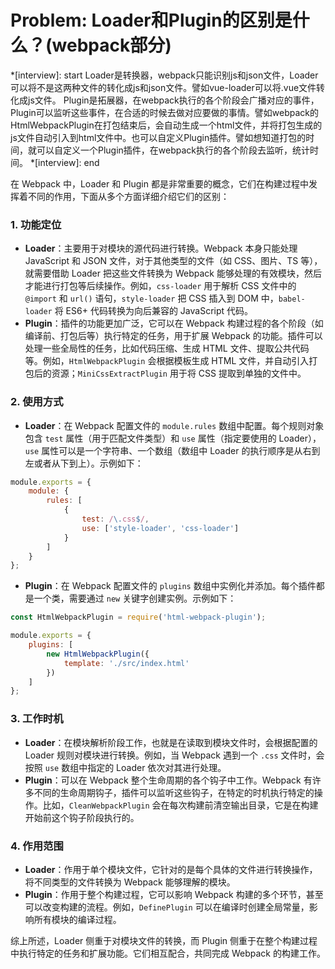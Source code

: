 # Problem: Loader和Plugin的区别是什么？(webpack部分)

*[interview]: start
Loader是转换器，webpack只能识别js和json文件，Loader可以将不是这两种文件的转化成js和json文件。譬如vue-loader可以将.vue文件转化成js文件。
Plugin是拓展器，在webpack执行的各个阶段会广播对应的事件，Plugin可以监听这些事件，在合适的时候去做对应要做的事情。譬如webpack的HtmlWebpackPlugin在打包结束后，会自动生成一个html文件，并将打包生成的js文件自动引入到html文件中。也可以自定义Plugin插件。譬如想知道打包的时间，就可以自定义一个Plugin插件，在webpack执行的各个阶段去监听，统计时间。
*[interview]: end

在 Webpack 中，Loader 和 Plugin 都是非常重要的概念，它们在构建过程中发挥着不同的作用，下面从多个方面详细介绍它们的区别：

### 1. 功能定位
- **Loader**：主要用于对模块的源代码进行转换。Webpack 本身只能处理 JavaScript 和 JSON 文件，对于其他类型的文件（如 CSS、图片、TS 等），就需要借助 Loader 把这些文件转换为 Webpack 能够处理的有效模块，然后才能进行打包等后续操作。例如，`css-loader` 用于解析 CSS 文件中的 `@import` 和 `url()` 语句，`style-loader` 把 CSS 插入到 DOM 中，`babel-loader` 将 ES6+ 代码转换为向后兼容的 JavaScript 代码。
- **Plugin**：插件的功能更加广泛，它可以在 Webpack 构建过程的各个阶段（如编译前、打包后等）执行特定的任务，用于扩展 Webpack 的功能。插件可以处理一些全局性的任务，比如代码压缩、生成 HTML 文件、提取公共代码等。例如，`HtmlWebpackPlugin` 会根据模板生成 HTML 文件，并自动引入打包后的资源；`MiniCssExtractPlugin` 用于将 CSS 提取到单独的文件中。

### 2. 使用方式
- **Loader**：在 Webpack 配置文件的 `module.rules` 数组中配置。每个规则对象包含 `test` 属性（用于匹配文件类型）和 `use` 属性（指定要使用的 Loader），`use` 属性可以是一个字符串、一个数组（数组中 Loader 的执行顺序是从右到左或者从下到上）。示例如下：
```javascript
module.exports = {
    module: {
        rules: [
            {
                test: /\.css$/,
                use: ['style-loader', 'css-loader']
            }
        ]
    }
};
```
- **Plugin**：在 Webpack 配置文件的 `plugins` 数组中实例化并添加。每个插件都是一个类，需要通过 `new` 关键字创建实例。示例如下：
```javascript
const HtmlWebpackPlugin = require('html-webpack-plugin');

module.exports = {
    plugins: [
        new HtmlWebpackPlugin({
            template: './src/index.html'
        })
    ]
};
```

### 3. 工作时机
- **Loader**：在模块解析阶段工作，也就是在读取到模块文件时，会根据配置的 Loader 规则对模块进行转换。例如，当 Webpack 遇到一个 `.css` 文件时，会按照 `use` 数组中指定的 Loader 依次对其进行处理。
- **Plugin**：可以在 Webpack 整个生命周期的各个钩子中工作。Webpack 有许多不同的生命周期钩子，插件可以监听这些钩子，在特定的时机执行特定的操作。比如，`CleanWebpackPlugin` 会在每次构建前清空输出目录，它是在构建开始前这个钩子阶段执行的。

### 4. 作用范围
- **Loader**：作用于单个模块文件，它针对的是每个具体的文件进行转换操作，将不同类型的文件转换为 Webpack 能够理解的模块。
- **Plugin**：作用于整个构建过程，它可以影响 Webpack 构建的多个环节，甚至可以改变构建的流程。例如，`DefinePlugin` 可以在编译时创建全局常量，影响所有模块的编译过程。

综上所述，Loader 侧重于对模块文件的转换，而 Plugin 侧重于在整个构建过程中执行特定的任务和扩展功能。它们相互配合，共同完成 Webpack 的构建工作。 
